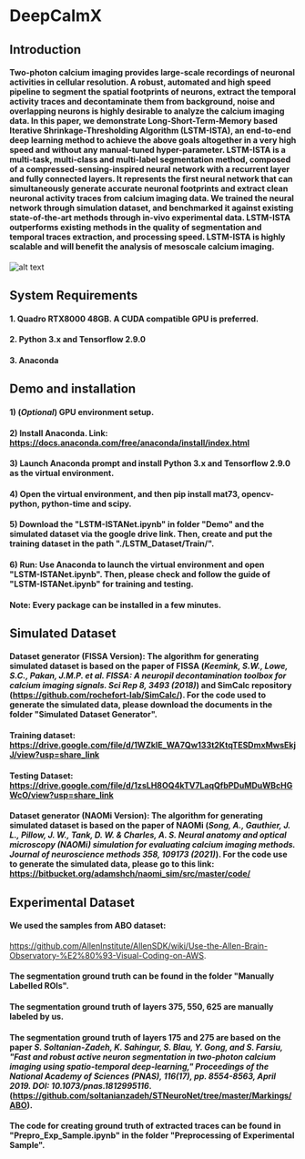# DeepCaImX
## Introduction
#### Two-photon calcium imaging provides large-scale recordings of neuronal activities in cellular resolution. A robust, automated and high speed pipeline to segment the spatial footprints of neurons, extract the temporal activity traces and decontaminate them from background, noise and overlapping neurons is highly desirable to analyze the calcium imaging data. In this paper, we demonstrate Long-Short-Term-Memory based Iterative Shrinkage-Thresholding Algorithm (LSTM-ISTA), an end-to-end deep learning method to achieve the above goals altogether in a very high speed and without any manual-tuned hyper-parameter. LSTM-ISTA is a multi-task, multi-class and multi-label segmentation method, composed of a compressed-sensing-inspired neural network with a recurrent layer and fully connected layers. It represents the first neural network that can simultaneously generate accurate neuronal footprints and extract clean neuronal activity traces from calcium imaging data. We trained the neural network through simulation dataset, and benchmarked it against existing state-of-the-art methods through in-vivo experimental data. LSTM-ISTA outperforms existing methods in the quality of segmentation and temporal traces extraction, and processing speed. LSTM-ISTA is highly scalable and will benefit the analysis of mesoscale calcium imaging. 
![alt text](https://github.com/KangningZhang/LSTM-ISTA-for-Calcium-Imaging-Data/blob/main/Figures/Fig1.png)

## System Requirements
#### 1. Quadro RTX8000 48GB. A CUDA compatible GPU is preferred.
#### 2. Python 3.x and Tensorflow 2.9.0
#### 3. Anaconda

## Demo and installation
#### 1) (_Optional_) GPU environment setup.
#### 2) Install Anaconda. Link: https://docs.anaconda.com/free/anaconda/install/index.html
#### 3) Launch Anaconda prompt and install Python 3.x and Tensorflow 2.9.0 as the virtual environment.
#### 4) Open the virtual environment, and then  pip install mat73, opencv-python, python-time and scipy.
#### 5) Download the "LSTM-ISTANet.ipynb" in folder "Demo" and the simulated dataset via the google drive link. Then, create and put the training dataset in the path "./LSTM_Dataset/Train/".
#### 6) Run: Use Anaconda to launch the virtual environment and open "LSTM-ISTANet.ipynb". Then, please check and follow the guide of "LSTM-ISTANet.ipynb" for training and testing.
#### Note: Every package can be installed in a few minutes.

## Simulated Dataset
#### Dataset generator (FISSA Version): The algorithm for generating simulated dataset is based on the paper of FISSA (_Keemink, S.W., Lowe, S.C., Pakan, J.M.P. et al. FISSA: A neuropil decontamination toolbox for calcium imaging signals. Sci Rep 8, 3493 (2018)_) and SimCalc repository (https://github.com/rochefort-lab/SimCalc/). For the code used to generate the simulated data, please download the documents in the folder "Simulated Dataset Generator". 
#### Training dataset: https://drive.google.com/file/d/1WZkIE_WA7Qw133t2KtqTESDmxMwsEkjJ/view?usp=share_link
#### Testing Dataset: https://drive.google.com/file/d/1zsLH8OQ4kTV7LaqQfbPDuMDuWBcHGWcO/view?usp=share_link

#### Dataset generator (NAOMi Version): The algorithm for generating simulated dataset is based on the paper of NAOMi (_Song, A., Gauthier, J. L., Pillow, J. W., Tank, D. W. & Charles, A. S. Neural anatomy and optical microscopy (NAOMi) simulation for evaluating calcium imaging methods. Journal of neuroscience methods 358, 109173 (2021)_). For the code use to generate the simulated data, please go to this link: https://bitbucket.org/adamshch/naomi_sim/src/master/code/
## Experimental Dataset
#### We used the samples from ABO dataset:
https://github.com/AllenInstitute/AllenSDK/wiki/Use-the-Allen-Brain-Observatory-%E2%80%93-Visual-Coding-on-AWS.
#### The segmentation ground truth can be found in the folder "Manually Labelled ROIs". 
#### The segmentation ground truth of layers 375, 550, 625 are manually labeled by us. 
#### The segmentation ground truth of layers 175 and 275 are based on the paper _S. Soltanian-Zadeh, K. Sahingur, S. Blau, Y. Gong, and S. Farsiu, "Fast and robust active neuron segmentation in two-photon calcium imaging using spatio-temporal deep-learning," Proceedings of the National Academy of Sciences (PNAS), 116(17), pp. 8554-8563, April 2019. DOI: 10.1073/pnas.1812995116_. (https://github.com/soltanianzadeh/STNeuroNet/tree/master/Markings/ABO).
#### The code for creating ground truth of extracted traces can be found in "Prepro_Exp_Sample.ipynb" in the folder "Preprocessing of Experimental Sample".
